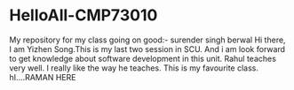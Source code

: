# HelloAll-CMP73010
My repository for my class
going on good:- surender singh berwal
Hi there, I am Yizhen Song.This is my last two session in SCU. And i am look forward to get knowledge about software development in this unit.  Rahul teaches very well. I really like the way he teaches.
This is my favourite class.
hI....RAMAN HERE
